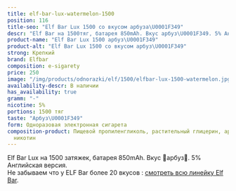 ```yaml
---
title: elf-bar-lux-watermelon-1500
position: 116
title-seo: "Elf Bar Lux 1500 со вкусом арбуза\U0001F349"
descr: "Elf Bar на 1500тяг, батарея 850mAh. Вкус арбуз\U0001F349. 5% Английская версия."
product-name: "Elf Bar Lux 1500 арбуз\U0001F349"
product-alt: "Elf Bar Lux 1500 со вкусом арбуз\U0001F349"
strong: Крепкий
brand: Elfbar
composition: e-sigarety
price: 250
image: "/img/products/odnorazki/elf/1500/elfbar-lux-1500-watermelon.jpg"
availability-descr: В наличии
has_availability: true
gramm: "-"
nicotine: 5%
portions: 1500 тяг
taste: "Арбуз\U0001F349"
form: Одноразовая электронная сигарета
composition-product: Пищевой пропиленгликоль, растительный глицерин, ароматизатор,
  никотин
---
```


Elf Bar Lux на 1500 затяжек, батарея 850mAh. Вкус 🍉арбуз🍉. 5% Английская версия.<br>
Не забываем что у ELF Bar более 20 вкусов : [смотреть всю линейку Elf Bar](/elfbar).
